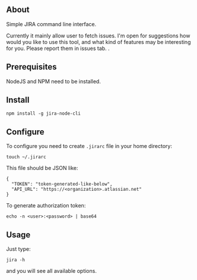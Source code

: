 ## About
Simple JIRA command line interface.

Currently it mainly allow user to fetch issues. I'm open for suggestions how would you like to use this tool, and what kind of features may be interesting for you. Please report them in issues tab.
                                                                                                                                                                                      	.
## Prerequisites
NodeJS and NPM need to be installed.


## Install

    npm install -g jira-node-cli
    
## Configure
To configure you need to create `.jirarc` file in your home directory:
    
    touch ~/.jirarc
    
This file should be JSON like:

    {
      "TOKEN": "token-generated-like-below",
      "API_URL": "https://<organization>.atlassian.net"
    }     


To generate authorization token:

    echo -n <user>:<password> | base64

## Usage

Just type:

    jira -h
    
and you will see all available options.    
